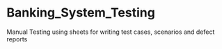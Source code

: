 # Banking_System_Testing
Manual Testing using sheets for writing test cases, scenarios and defect reports
